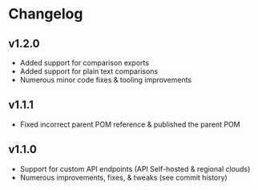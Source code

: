 Changelog
=========

v1.2.0
------

- Added support for comparison exports
- Added support for plain text comparisons
- Numerous minor code fixes & tooling improvements

v1.1.1
------

- Fixed incorrect parent POM reference & published the parent POM

v1.1.0
------

- Support for custom API endpoints (API Self-hosted & regional clouds)
- Numerous improvements, fixes, & tweaks (see commit history)

